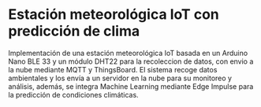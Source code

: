 # Estación meteorológica IoT con predicción de clima

Implementación de una estación meteorológica IoT basada en un Arduino Nano BLE 33 y un módulo DHT22 para la recoleccion de datos, con envio a la nube mediante MQTT y ThingsBoard. 
El sistema recoge datos ambientales y los envía a un servidor en la nube para su monitoreo y análisis, además, se integra Machine Learning mediante Edge Impulse para la predicción de condiciones climáticas.